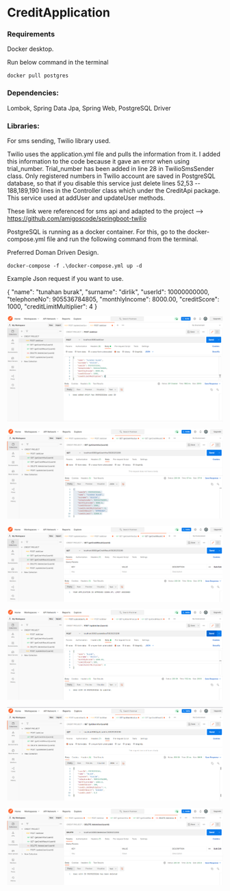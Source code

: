 # CreditApplication
### Requirements
Docker desktop.

Run below command in the terminal 
```
docker pull postgres
```
### Dependencies:
Lombok, Spring Data Jpa, Spring Web, PostgreSQL Driver
### Libraries:
For sms sending, Twilio library used. 

Twilio uses the application.yml file and pulls the information from it.
I added this information to the code because it gave an error when using trial_number.
Trial_number has been added in line 28 in TwilioSmsSender class.
Only registered numbers in Twilio account are saved in PostgreSQL database, so that 
if you disable this service just delete lines 52,53 -- 188,189,190 lines in the Controller class which under the CreditApi package.
This service used at addUser and updateUser methods.

These link were referenced for sms api and adapted to the project --> https://github.com/amigoscode/springboot-twilio

PostgreSQL is running as a docker container.
For this, go to the docker-compose.yml file and run the following command from the terminal.

Preferred Doman Driven Design. 
```
docker-compose -f .\docker-compose.yml up -d
```
Example Json request if you want to use.

{
    "name": "tunahan burak",
    "surname": "dirlik",
    "userId": 10000000000,
    "telephoneNo": 905536784805,
    "monthlyIncome": 8000.00,
    "creditScore": 1000,
    "creditLimitMultiplier": 4
}

<p align="center">
  <img src="https://raw.githubusercontent.com/tburakdirlik/CreditApplication/main/SS/1.png?token=GHSAT0AAAAAABP7K6TKGAHRZGMQN7VKFX5YYQTFGTA" />
</p>

<p align="center">
  <img src="https://raw.githubusercontent.com/tburakdirlik/CreditApplication/main/SS/2.png?token=GHSAT0AAAAAABP7K6TKDHXLM5ZW5JIIRONIYQTFHHQ" />
</p>

<p align="center">
  <img src="https://raw.githubusercontent.com/tburakdirlik/CreditApplication/main/SS/3.png?token=GHSAT0AAAAAABP7K6TKW3YHSBEUKHWYRLOWYQTFHSA" />
</p>

<p align="center">
  <img src="https://raw.githubusercontent.com/tburakdirlik/CreditApplication/main/SS/4.png?token=GHSAT0AAAAAABP7K6TLYTUJJBLNE5CJ6ZT2YQTFIGA" />
</p>

<p align="center">
  <img src="https://raw.githubusercontent.com/tburakdirlik/CreditApplication/main/SS/5.png?token=GHSAT0AAAAAABP7K6TKVFVOVDP7UQWFDMZ6YQTFISA" />
</p>

<p align="center">
  <img src="https://raw.githubusercontent.com/tburakdirlik/CreditApplication/main/SS/6.png?token=GHSAT0AAAAAABP7K6TLATFAWBHP6L2F7BDGYQTFJCA" />
</p>


